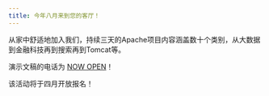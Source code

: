 ```yaml
---
title: 今年八月来到您的客厅！
---
```


从家中舒适地加入我们，持续三天的Apache项目内容涵盖数十个类别，从大数据到金融科技再到搜索再到Tomcat等。

演示文稿的电话为 [NOW OPEN](cfp.html)！

该活动将于四月开放报名！
